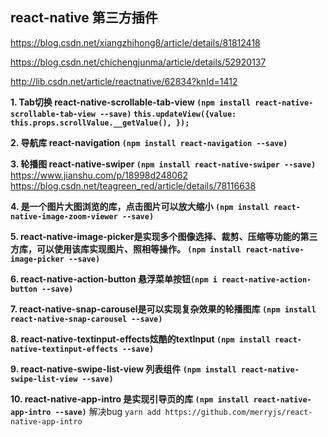 ## react-native 第三方插件

https://blog.csdn.net/xiangzhihong8/article/details/81812418

https://blog.csdn.net/chichengjunma/article/details/52920137

http://lib.csdn.net/article/reactnative/62834?knId=1412

**1. Tab切换 react-native-scrollable-tab-view `(npm install react-native-scrollable-tab-view --save)`  `this.updateView({value: this.props.scrollValue.__getValue(), });`**

**2. 导航库 react-navigation `(npm install react-navigation --save)`**

**3. 轮播图 react-native-swiper `(npm install react-native-swiper --save)`**  https://www.jianshu.com/p/18998d248062   https://blog.csdn.net/teagreen_red/article/details/78116638

**4. 是一个图片大图浏览的库，点击图片可以放大缩小 `(npm install react-native-image-zoom-viewer --save)`** 

**5. react-native-image-picker是实现多个图像选择、裁剪、压缩等功能的第三方库，可以使用该库实现图片、照相等操作。 `(npm install react-native-image-picker --save)`** 

**6. react-native-action-button 悬浮菜单按钮`(npm i react-native-action-button --save)`** 

**7. react-native-snap-carousel是可以实现复杂效果的轮播图库 `(npm install react-native-snap-carousel --save)`** 

**8. react-native-textinput-effects炫酷的textInput `(npm install react-native-textinput-effects --save)`**

**9. react-native-swipe-list-view 列表组件 `(npm install react-native-swipe-list-view --save)`** 

**10. react-native-app-intro 是实现引导页的库 `(npm install react-native-app-intro --save)`**  解决bug ` yarn add https://github.com/merryjs/react-native-app-intro `

